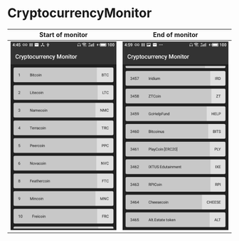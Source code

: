 # CryptocurrencyMonitor
| Start of monitor | End of monitor |
| ------------- | ------------- |
| ![alt text](/image/start.jpg) | ![alt text](/image/end.jpg)|
